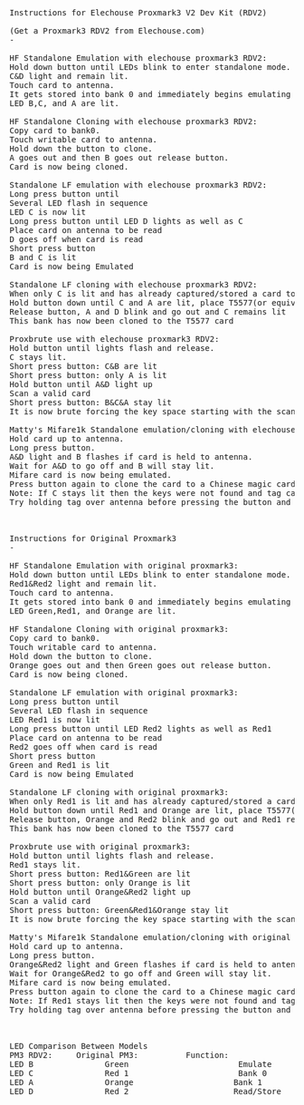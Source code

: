 <pre>
Instructions for Elechouse Proxmark3 V2 Dev Kit (RDV2)

(Get a Proxmark3 RDV2 from Elechouse.com)
-

HF Standalone Emulation with elechouse proxmark3 RDV2:
Hold down button until LEDs blink to enter standalone mode.
C&D light and remain lit.
Touch card to antenna.
It gets stored into bank 0 and immediately begins emulating the card.
LED B,C, and A are lit.

HF Standalone Cloning with elechouse proxmark3 RDV2:
Copy card to bank0.
Touch writable card to antenna.
Hold down the button to clone.
A goes out and then B goes out release button.
Card is now being cloned.

Standalone LF emulation with elechouse proxmark3 RDV2:
Long press button until
Several LED flash in sequence
LED C is now lit
Long press button until LED D lights as well as C
Place card on antenna to be read
D goes off when card is read
Short press button
B and C is lit
Card is now being Emulated

Standalone LF cloning with elechouse proxmark3 RDV2: 
When only C is lit and has already captured/stored a card to bank 0:
Hold button down until C and A are lit, place T5577(or equivalent) card on LF Antenna
Release button, A and D blink and go out and C remains lit
This bank has now been cloned to the T5577 card

Proxbrute use with elechouse proxmark3 RDV2: 
Hold button until lights flash and release. 
C stays lit. 
Short press button: C&B are lit 
Short press button: only A is lit 
Hold button until A&D light up 
Scan a valid card 
Short press button: B&C&A stay lit 
It is now brute forcing the key space starting with the scanned card and decrements the hex values until you find a new valid card

Matty's Mifare1k Standalone emulation/cloning with elechouse proxmark3 RDV2: 
Hold card up to antenna.
Long press button.
A&D light and B flashes if card is held to antenna.
Wait for A&D to go off and B will stay lit.
Mifare card is now being emulated.
Press button again to clone the card to a Chinese magic card.
Note: If C stays lit then the keys were not found and tag can not be emulated.
Try holding tag over antenna before pressing the button and try again.

 

Instructions for Original Proxmark3
-

HF Standalone Emulation with original proxmark3:
Hold down button until LEDs blink to enter standalone mode.
Red1&Red2 light and remain lit.
Touch card to antenna.
It gets stored into bank 0 and immediately begins emulating the card.
LED Green,Red1, and Orange are lit.

HF Standalone Cloning with original proxmark3:
Copy card to bank0.
Touch writable card to antenna.
Hold down the button to clone.
Orange goes out and then Green goes out release button.
Card is now being cloned.

Standalone LF emulation with original proxmark3:
Long press button until
Several LED flash in sequence
LED Red1 is now lit
Long press button until LED Red2 lights as well as Red1
Place card on antenna to be read
Red2 goes off when card is read
Short press button
Green and Red1 is lit
Card is now being Emulated

Standalone LF cloning with original proxmark3: 
When only Red1 is lit and has already captured/stored a card to bank 0:
Hold button down until Red1 and Orange are lit, place T5577(or equivalent) card on LF Antenna
Release button, Orange and Red2 blink and go out and Red1 remains lit
This bank has now been cloned to the T5577 card

Proxbrute use with original proxmark3: 
Hold button until lights flash and release. 
Red1 stays lit. 
Short press button: Red1&Green are lit 
Short press button: only Orange is lit 
Hold button until Orange&Red2 light up 
Scan a valid card 
Short press button: Green&Red1&Orange stay lit 
It is now brute forcing the key space starting with the scanned card and decrements the hex values until you find a new valid card

Matty's Mifare1k Standalone emulation/cloning with original proxmark3:
Hold card up to antenna.
Long press button.
Orange&Red2 light and Green flashes if card is held to antenna.
Wait for Orange&Red2 to go off and Green will stay lit.
Mifare card is now being emulated.
Press button again to clone the card to a Chinese magic card.
Note: If Red1 stays lit then the keys were not found and tag can not be emulated.
Try holding tag over antenna before pressing the button and try again.

 

LED Comparison Between Models
PM3 RDV2:     Original PM3:          Function:
LED B               Green                       Emulate
LED C               Red 1                       Bank 0
LED A               Orange                     Bank 1
LED D               Red 2                      Read/Store
</pre>